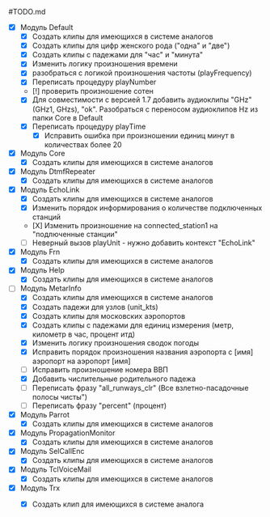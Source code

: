 #TODO.md

- [X] Модуль Default
    - [X] Создать клипы для имеющихся в системе аналогов
    - [X] Создать клипы для цифр женского рода ("одна" и "две")
    - [X] Создать клипы с падежами для "час" и "минута" 
    - [X] Изменить логику произношения времени
    - [X] разобраться с логикой произношения частоты (playFrequency)
    - [X] Переписать процедуру playNumber
    - [!] проверить произношение сотен
    - [X] Для совместимости с версией 1.7 добавить аудиоклипы "GHz" (GHz1, GHzs), "ok". Разобраться с переносом аудиоклипов Hz из папки Core в Default
    - [X] Переписать процедуру playTime
        - [X] Исправить ошибка при произношении единиц минут в количествах более 20

- [X] Модуль Core
    - [X] Создать клипы для имеющихся в системе аналогов

- [X] Модуль DtmfRepeater
    - [X] Создать клипы для имеющихся в системе аналогов

- [X] Модуль EchoLink
    - [X] Создать клипы для имеющихся в системе аналогов
    - [X] Изменить порядок информирования о количестве подключенных станций
    - [Х] Изменить произношение на connected_station1 на "подлюченные станции"
    - [ ] Неверный вызов playUnit - нужно добавить контекст "EchoLink"

- [X] Модуль Frn
    - [X] Создать клипы для имеющихся в системе аналогов

- [X] Модуль Help
    - [X] Создать клипы для имеющихся в системе аналогов

- [ ] Модуль MetarInfo
    - [X] Создать клипы для имеющихся в системе аналогов
    - [X] Создать падежи для узлов (unit_kts)
    - [X] Создать клипы для московских аэропортов
    - [X] Создать клипы с падежами для единиц измерения (метр, километр в час, процент итд)
    - [X] Изменить логику произношения сводок погоды
    - [X] Исправить порядок произношения названия аэропорта с [имя] аэропорт на аэропорт [имя]
    - [ ] Исправить произношение номера ВВП
    - [X] Добавить числительные родительного падежа
    - [ ] Переписать фразу "all_runways_clr" (Все взлетно-пасадочные полосы чисты")
    - [ ] Переписать фразу "percent" (процент)

- [X] Модуль Parrot
    - [X] Создать клипы для имеющихся в системе аналогов

- [X] Модуль PropagationMonitor
    - [X] Создать клипы для имеющихся в системе аналогов

- [X] Модуль SelCallEnc
    - [X] Создать клипы для имеющихся в системе аналогов

- [X] Модуль TclVoiceMail
    - [X] Создать клипы для имеющихся в системе аналогов

- [X] Модуль Trx
    - [X] Создать клип для имеющихся в системе аналога



